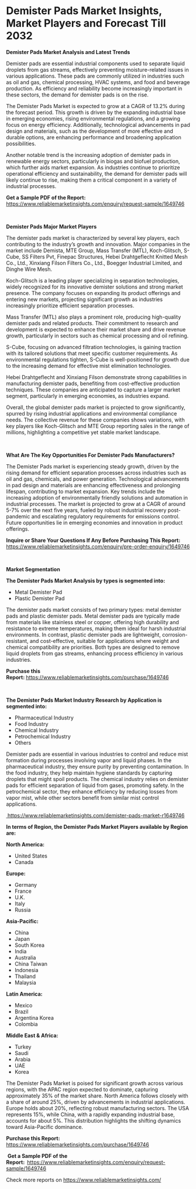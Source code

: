 <p><h1>Demister Pads Market Insights, Market Players and Forecast Till 2032</h1></p><p><strong>Demister Pads Market Analysis and Latest Trends</strong></p>
<p><p>Demister pads are essential industrial components used to separate liquid droplets from gas streams, effectively preventing moisture-related issues in various applications. These pads are commonly utilized in industries such as oil and gas, chemical processing, HVAC systems, and food and beverage production. As efficiency and reliability become increasingly important in these sectors, the demand for demister pads is on the rise.</p><p>The Demister Pads Market is expected to grow at a CAGR of 13.2% during the forecast period. This growth is driven by the expanding industrial base in emerging economies, rising environmental regulations, and a growing focus on energy efficiency. Additionally, technological advancements in pad design and materials, such as the development of more effective and durable options, are enhancing performance and broadening application possibilities.</p><p>Another notable trend is the increasing adoption of demister pads in renewable energy sectors, particularly in biogas and biofuel production, which further aids market expansion. As industries continue to prioritize operational efficiency and sustainability, the demand for demister pads will likely continue to rise, making them a critical component in a variety of industrial processes.</p></p>
<p><strong>Get a Sample PDF of the Report:&nbsp;</strong> <a href="https://www.reliablemarketinsights.com/enquiry/request-sample/1649746?utm_campaign=2953&utm_medium=2&utm_source=Github&utm_content=ia&utm_term=09042025&utm_id=demister-pads">https://www.reliablemarketinsights.com/enquiry/request-sample/1649746</a></p>
<p>&nbsp;</p>
<p><strong>Demister Pads Major Market Players</strong></p>
<p><p>The demister pads market is characterized by several key players, each contributing to the industry’s growth and innovation. Major companies in the market include Demista, MTE Group, Mass Transfer (MTL), Koch-Glitsch, S-Cube, SS Filters Pvt, Finepac Structures, Hebei Drahtgeflecht Knitted Mesh Co., Ltd., Xinxiang Filson Filters Co., Ltd., Boegger Industrial Limited, and Dinghe Wire Mesh.</p><p>Koch-Glitsch is a leading player specializing in separation technologies, widely recognized for its innovative demister solutions and strong market presence. The company focuses on expanding its product offerings and entering new markets, projecting significant growth as industries increasingly prioritize efficient separation processes. </p><p>Mass Transfer (MTL) also plays a prominent role, producing high-quality demister pads and related products. Their commitment to research and development is expected to enhance their market share and drive revenue growth, particularly in sectors such as chemical processing and oil refining.</p><p>S-Cube, focusing on advanced filtration technologies, is gaining traction with its tailored solutions that meet specific customer requirements. As environmental regulations tighten, S-Cube is well-positioned for growth due to the increasing demand for effective mist elimination technologies.</p><p>Hebei Drahtgeflecht and Xinxiang Filson demonstrate strong capabilities in manufacturing demister pads, benefiting from cost-effective production techniques. These companies are anticipated to capture a larger market segment, particularly in emerging economies, as industries expand.</p><p>Overall, the global demister pads market is projected to grow significantly, spurred by rising industrial applications and environmental compliance needs. The collective revenue for these companies shows variations, with key players like Koch-Glitsch and MTE Group reporting sales in the range of millions, highlighting a competitive yet stable market landscape.</p></p>
<p>&nbsp;</p>
<p><strong>What Are The Key Opportunities For Demister Pads Manufacturers?</strong></p>
<p><p>The Demister Pads market is experiencing steady growth, driven by the rising demand for efficient separation processes across industries such as oil and gas, chemicals, and power generation. Technological advancements in pad design and materials are enhancing effectiveness and prolonging lifespan, contributing to market expansion. Key trends include the increasing adoption of environmentally friendly solutions and automation in industrial processes. The market is projected to grow at a CAGR of around 5-7% over the next five years, fueled by robust industrial recovery post-pandemic and escalating regulatory requirements for emissions control. Future opportunities lie in emerging economies and innovation in product offerings.</p></p>
<p><strong>Inquire or Share Your Questions If Any Before Purchasing This Report:</strong> <a href="https://www.reliablemarketinsights.com/enquiry/pre-order-enquiry/1649746?utm_campaign=2953&utm_medium=2&utm_source=Github&utm_content=ia&utm_term=09042025&utm_id=demister-pads">https://www.reliablemarketinsights.com/enquiry/pre-order-enquiry/1649746</a></p>
<p>&nbsp;</p>
<p><strong>Market Segmentation</strong></p>
<p><strong>The Demister Pads Market Analysis by types is segmented into:</strong></p>
<p><ul><li>Metal Demister Pad</li><li>Plastic Demister Pad</li></ul></p>
<p><p>The demister pads market consists of two primary types: metal demister pads and plastic demister pads. Metal demister pads are typically made from materials like stainless steel or copper, offering high durability and resistance to extreme temperatures, making them ideal for harsh industrial environments. In contrast, plastic demister pads are lightweight, corrosion-resistant, and cost-effective, suitable for applications where weight and chemical compatibility are priorities. Both types are designed to remove liquid droplets from gas streams, enhancing process efficiency in various industries.</p></p>
<p><strong>Purchase this Report:&nbsp;</strong><a href="https://www.reliablemarketinsights.com/purchase/1649746?utm_campaign=2953&utm_medium=2&utm_source=Github&utm_content=ia&utm_term=09042025&utm_id=demister-pads">https://www.reliablemarketinsights.com/purchase/1649746</a></p>
<p>&nbsp;</p>
<p><strong>The Demister Pads Market Industry Research by Application is segmented into:</strong></p>
<p><ul><li>Pharmaceutical Industry</li><li>Food Industry</li><li>Chemical Industry</li><li>Petrochemical Industry</li><li>Others</li></ul></p>
<p><p>Demister pads are essential in various industries to control and reduce mist formation during processes involving vapor and liquid phases. In the pharmaceutical industry, they ensure purity by preventing contamination. In the food industry, they help maintain hygiene standards by capturing droplets that might spoil products. The chemical industry relies on demister pads for efficient separation of liquid from gases, promoting safety. In the petrochemical sector, they enhance efficiency by reducing losses from vapor mist, while other sectors benefit from similar mist control applications.</p></p>
<p><a href="https://www.reliablemarketinsights.com/demister-pads-market-r1649746?utm_campaign=2953&utm_medium=2&utm_source=Github&utm_content=ia&utm_term=09042025&utm_id=demister-pads">&nbsp;https://www.reliablemarketinsights.com/demister-pads-market-r1649746</a></p>
<p><strong>In terms of Region, the Demister Pads Market Players available by Region are:</strong></p>
<p>
    <p> <strong> North America: </strong>
        <ul>
            <li>United States</li>
            <li>Canada</li>
        </ul>
        </p> 
    <p> <strong> Europe: </strong>
        <ul>
            <li>Germany</li>
            <li>France</li>
            <li>U.K.</li>
            <li>Italy</li>
            <li>Russia</li>
        </ul>
        </p> 
    <p> <strong> Asia-Pacific: </strong>
        <ul>
            <li>China</li>
            <li>Japan</li>
            <li>South Korea</li>
            <li>India</li>
            <li>Australia</li>
            <li>China Taiwan</li>
            <li>Indonesia</li>
            <li>Thailand</li>
            <li>Malaysia</li>
        </ul>
        </p> 
    <p> <strong> Latin America: </strong>
        <ul>
            <li>Mexico</li>
            <li>Brazil</li>
            <li>Argentina Korea</li>
            <li>Colombia</li>
        </ul>
        </p> 
    <p> <strong> Middle East & Africa: </strong>
        <ul>
            <li>Turkey</li>
            <li>Saudi</li>
            <li>Arabia</li>
            <li>UAE</li>
            <li>Korea</li>
        </ul>
    </p>
    </p>
<p><p>The Demister Pads Market is poised for significant growth across various regions, with the APAC region expected to dominate, capturing approximately 35% of the market share. North America follows closely with a share of around 25%, driven by advancements in industrial applications. Europe holds about 20%, reflecting robust manufacturing sectors. The USA represents 15%, while China, with a rapidly expanding industrial base, accounts for about 5%. This distribution highlights the shifting dynamics toward Asia-Pacific dominance.</p></p>
<p><strong>Purchase this Report: </strong><a href="https://www.reliablemarketinsights.com/purchase/1649746?utm_campaign=2953&utm_medium=2&utm_source=Github&utm_content=ia&utm_term=09042025&utm_id=demister-pads">https://www.reliablemarketinsights.com/purchase/1649746</a></p>
<p>&nbsp;<strong>Get a Sample PDF of the Report:&nbsp;&nbsp;</strong><a href="https://www.reliablemarketinsights.com/enquiry/request-sample/1649746?utm_campaign=2953&utm_medium=2&utm_source=Github&utm_content=ia&utm_term=09042025&utm_id=demister-pads">https://www.reliablemarketinsights.com/enquiry/request-sample/1649746</a></p>
<p><strong></strong></p>
<p>Check more reports on <a href="https://www.reliablemarketinsights.com/?utm_campaign=2953&utm_medium=2&utm_source=Github&utm_content=ia&utm_term=09042025&utm_id=demister-pads">https://www.reliablemarketinsights.com/</a></p>
